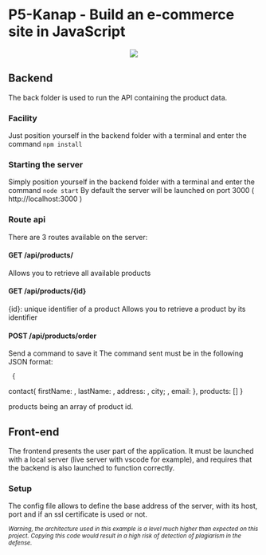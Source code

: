 # P5-Kanap - Build an e-commerce site in JavaScript

<p align="center">
   <img src="https://user.oc-static.com/upload/2021/09/29/16329291678171_image2.png">
</p>

## Backend
The back folder is used to run the API containing the product data.
### Facility
Just position yourself in the backend folder with a terminal and enter the command ```npm install```
### Starting the server
Simply position yourself in the backend folder with a terminal and enter the command ```node start```
By default the server will be launched on port 3000 ( http://localhost:3000 )
### Route api
There are 3 routes available on the server:

#### GET /api/products/
Allows you to retrieve all available products
#### GET /api/products/{id}
{id}: unique identifier of a product
Allows you to retrieve a product by its identifier
#### POST /api/products/order
Send a command to save it
The command sent must be in the following JSON format:

     {
contact{
firstName: <string>,
lastName: <string>,
address: <string>,
city; <string>,
email: <string>
},
products: [<string>]
}

products being an array of product id.

## Front-end
The frontend presents the user part of the application. It must be launched with a local server (live server with vscode for example), and requires that the backend is also launched to function correctly.

### Setup
The config file allows to define the base address of the server, with its host, port and if an ssl certificate is used or not.

<sub>*Warning, the architecture used in this example is a level much higher than expected on this project. Copying this code would result in a high risk of detection of plagiarism in the defense.*</sub>

